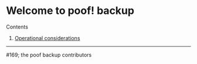 # Welcome to poof! backup

Contents

1. [Operational considerations](op-considerations.md)


---
#169; the poof backup contributors

